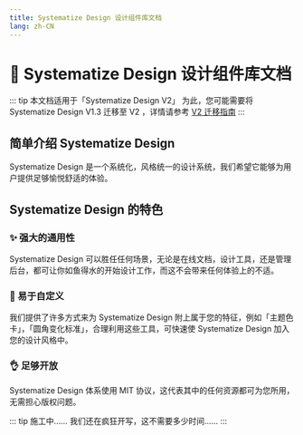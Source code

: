 ```yaml
---
title: Systematize Design 设计组件库文档
lang: zh-CN
---
```


# 📕 Systematize Design 设计组件库文档

::: tip 本文档适用于「Systematize Design V2」
为此，您可能需要将 Systematize Design V1.3 迁移至 V2 ，详情请参考 [V2 迁移指南](../Sysd/updatetov2)
:::


## 简单介绍 Systematize Design
Systematize Design 是一个系统化，风格统一的设计系统，我们希望它能够为用户提供足够愉悦舒适的体验。
## Systematize Design 的特色
### ✨ 强大的通用性
Systematize Design 可以胜任任何场景，无论是在线文档，设计工具，还是管理后台，都可让你如鱼得水的开始设计工作，而这不会带来任何体验上的不适。
### 🔑 易于自定义
我们提供了许多方式来为 Systematize Design 附上属于您的特征，例如「主题色卡」，「圆角变化标准」，合理利用这些工具，可快速使 Systematize Design 加入您的设计风格中。
### 👌 足够开放
Systematize Design 体系使用 MIT 协议，这代表其中的任何资源都可为您所用，无需担心版权问题。


::: tip 施工中……
我们还在疯狂开写，这不需要多少时间……
:::